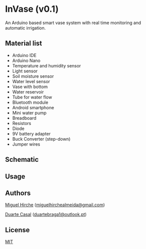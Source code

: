 # InVase (v0.1)

An Arduino based smart vase system with real time monitoring and automatic irrigation.

## Material list

 - Arduino IDE
 - Arduino Nano
 - Temperature and humidity sensor
 - Light sensor
 - Soil moisture sensor
 - Water level sensor
 - Vase with bottom
 - Water reservoir
 - Tube for water flow
 - Bluetooth module
 - Android smartphone
 - Mini water pump
 - Breadboard
 - Resistors
 - Diode
 - 9V battery adapter
 - Buck Converter (step-down)
 - Jumper wires

## Schematic



## Usage



## Authors

[Miguel Hirche](https://github.com/miguelha) (miguelhirchealmeida@gmail.com)

[Duarte Casal](https://github.com/miguelha) (duartebraga1@outlook.pt)

## License

[MIT](https://choosealicense.com/licenses/mit/)